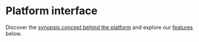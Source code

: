 # Platform interface

Discover the [synopsis concept behind the platform](../features/integrations/concepts.md) and explore our [features ](../features/integrations/)below.
